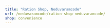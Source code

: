 ```yaml
---
title: "Ration Shop, Neduvaramcode"
url: /neduvaramcode/ration-shop-neduvaramcode/
shop: convenience
---
```


